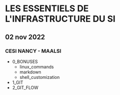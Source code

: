 # LES ESSENTIELS DE L'INFRASTRUCTURE DU SI

## 02 nov 2022

### CESI NANCY - MAALSI

- 0_BONUSES
  - linux_commands
  - markdown
  - shell_customization
- 1_GIT
- 2_GIT_FLOW
